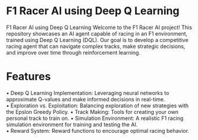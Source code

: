 # F1 Racer AI using Deep Q Learning
 F1 Racer AI using Deep Q Learning  Welcome to the F1 Racer AI project! This repository showcases an AI agent capable of racing in an F1 environment, trained using Deep Q Learning (DQL). Our goal is to develop a competitive racing agent that can navigate complex tracks, make strategic decisions, and improve over time through reinforcement learning.  
 # Features  	
 •	Deep Q Learning Implementation: Leveraging neural networks to approximate Q-values and make informed decisions in real-time. 	
 •	Exploration vs. Exploitation: Balancing exploration of new strategies with the Epslon Greedy Policy.
 •	Track Making: Tools for creating your own personal track to train on.
 •	Simulation Environment: A realistic F1 racing simulation environment for training and testing the AI. 	
 •	Reward System: Reward functions to encourage optimal racing behavior. 	
